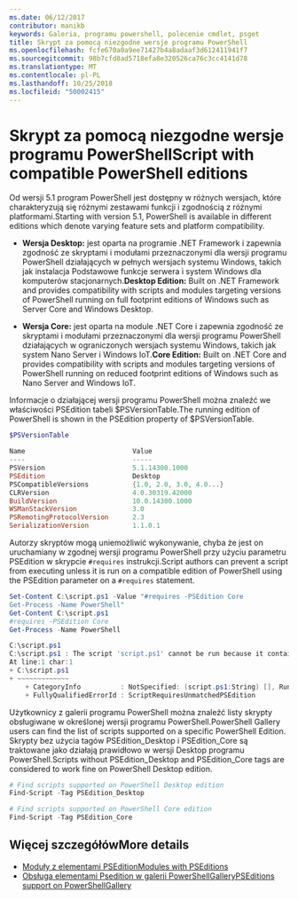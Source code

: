 ```yaml
---
ms.date: 06/12/2017
contributor: manikb
keywords: Galeria, programu powershell, polecenie cmdlet, psget
title: Skrypt za pomocą niezgodne wersje programu PowerShell
ms.openlocfilehash: fcfe670a0a9ee71427b4a8adaaf3d612411941f7
ms.sourcegitcommit: 98b7cfd8ad5718efa8e320526ca76c3cc4141d78
ms.translationtype: MT
ms.contentlocale: pl-PL
ms.lasthandoff: 10/25/2018
ms.locfileid: "50002415"
---
```

# <a name="script-with-compatible-powershell-editions"></a><span data-ttu-id="fbf09-103">Skrypt za pomocą niezgodne wersje programu PowerShell</span><span class="sxs-lookup"><span data-stu-id="fbf09-103">Script with compatible PowerShell editions</span></span>

<span data-ttu-id="fbf09-104">Od wersji 5.1 program PowerShell jest dostępny w różnych wersjach, które charakteryzują się różnymi zestawami funkcji i zgodnością z różnymi platformami.</span><span class="sxs-lookup"><span data-stu-id="fbf09-104">Starting with version 5.1, PowerShell is available in different editions which denote varying feature sets and platform compatibility.</span></span>

- <span data-ttu-id="fbf09-105">**Wersja Desktop:** jest oparta na programie .NET Framework i zapewnia zgodność ze skryptami i modułami przeznaczonymi dla wersji programu PowerShell działających w pełnych wersjach systemu Windows, takich jak instalacja Podstawowe funkcje serwera i system Windows dla komputerów stacjonarnych.</span><span class="sxs-lookup"><span data-stu-id="fbf09-105">**Desktop Edition:** Built on .NET Framework and provides compatibility with scripts and modules targeting versions of PowerShell running on full footprint editions of Windows such as Server Core and Windows Desktop.</span></span>

- <span data-ttu-id="fbf09-106">**Wersja Core:** jest oparta na module .NET Core i zapewnia zgodność ze skryptami i modułami przeznaczonymi dla wersji programu PowerShell działających w ograniczonych wersjach systemu Windows, takich jak system Nano Server i Windows IoT.</span><span class="sxs-lookup"><span data-stu-id="fbf09-106">**Core Edition:** Built on .NET Core and provides compatibility with scripts and modules targeting versions of PowerShell running on reduced footprint editions of Windows such as Nano Server and Windows IoT.</span></span>

<span data-ttu-id="fbf09-107">Informacje o działającej wersji programu PowerShell można znaleźć we właściwości PSEdition tabeli $PSVersionTable.</span><span class="sxs-lookup"><span data-stu-id="fbf09-107">The running edition of PowerShell is shown in the PSEdition property of $PSVersionTable.</span></span>

```powershell
$PSVersionTable

Name                           Value
----                           -----
PSVersion                      5.1.14300.1000
PSEdition                      Desktop
PSCompatibleVersions           {1.0, 2.0, 3.0, 4.0...}
CLRVersion                     4.0.30319.42000
BuildVersion                   10.0.14300.1000
WSManStackVersion              3.0
PSRemotingProtocolVersion      2.3
SerializationVersion           1.1.0.1
```

<span data-ttu-id="fbf09-108">Autorzy skryptów mogą uniemożliwić wykonywanie, chyba że jest on uruchamiany w zgodnej wersji programu PowerShell przy użyciu parametru PSEdition w skrypcie `#requires` instrukcji.</span><span class="sxs-lookup"><span data-stu-id="fbf09-108">Script authors can prevent a script from executing unless it is run on a compatible edition of PowerShell using the PSEdition parameter on a `#requires` statement.</span></span>

```powershell
Set-Content C:\script.ps1 -Value "#requires -PSEdition Core
Get-Process -Name PowerShell"
Get-Content C:\script.ps1
#requires -PSEdition Core
Get-Process -Name PowerShell

C:\script.ps1
C:\script.ps1 : The script 'script.ps1' cannot be run because it contained a "#requires" statement for PowerShell editions 'Core'. The edition of PowerShell that is required by the script does not match the currently running PowerShell Desktop edition.
At line:1 char:1
+ C:\script.ps1
+ ~~~~~~~~~~~~~
    + CategoryInfo          : NotSpecified: (script.ps1:String) [], RuntimeException
    + FullyQualifiedErrorId : ScriptRequiresUnmatchedPSEdition
```

<span data-ttu-id="fbf09-109">Użytkownicy z galerii programu PowerShell można znaleźć listy skrypty obsługiwane w określonej wersji programu PowerShell.</span><span class="sxs-lookup"><span data-stu-id="fbf09-109">PowerShell Gallery users can find the list of scripts supported on a specific PowerShell Edition.</span></span>
<span data-ttu-id="fbf09-110">Skrypty bez użycia tagów PSEdition_Desktop i PSEdition_Core są traktowane jako działają prawidłowo w wersji Desktop programu PowerShell.</span><span class="sxs-lookup"><span data-stu-id="fbf09-110">Scripts without PSEdition_Desktop and PSEdition_Core tags are considered to work fine on PowerShell Desktop edition.</span></span>

```powershell
# Find scripts supported on PowerShell Desktop edition
Find-Script -Tag PSEdition_Desktop

# Find scripts supported on PowerShell Core edition
Find-Script -Tag PSEdition_Core
```

## <a name="more-details"></a><span data-ttu-id="fbf09-111">Więcej szczegółów</span><span class="sxs-lookup"><span data-stu-id="fbf09-111">More details</span></span>

- [<span data-ttu-id="fbf09-112">Moduły z elementami PSEdition</span><span class="sxs-lookup"><span data-stu-id="fbf09-112">Modules with PSEditions</span></span>](module-psedition-support.md)
- [<span data-ttu-id="fbf09-113">Obsługa elementami Psedition w galerii PowerShellGallery</span><span class="sxs-lookup"><span data-stu-id="fbf09-113">PSEditions support on PowerShellGallery</span></span>](../how-to/finding-packages/searching-by-psedition.md)

